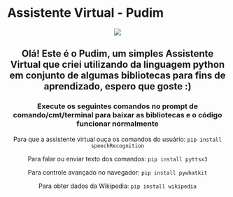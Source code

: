 # Assistente Virtual - Pudim
<div align='center'>
<img src='https://github.com/Rodrigo-L-Oliveira/AssistenteVirtual/assets/99633470/fcd24cf6-0c1d-438a-b4ec-22b655d16bd5'/>

## Olá! Este é o Pudim, um simples Assistente Virtual que criei utilizando da linguagem python em conjunto de algumas bibliotecas para fins de aprendizado, espero que goste :)
  
### Execute os seguintes comandos no prompt de comando/cmt/terminal para baixar as bibliotecas e o código funcionar normalmente

Para que a assistente virtual ouça os comandos do usuário:
`pip install speechRecognition`

Para falar ou enviar texto dos comandos:
`pip install pyttsx3`

Para controle avançado no navegador:
`pip install pywhatkit`

Para obter dados da Wikipedia:
`pip install wikipedia`

</div>
